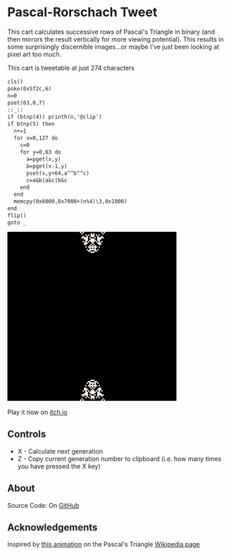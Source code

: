 # Pascal-Rorschach Tweet
This cart calculates successive rows of Pascal's Triangle 
in binary (and then mirrors the result vertically for more viewing potential). 
This results in some surprisingly discernible images...or
maybe I've just been looking at pixel art too much.

This cart is tweetable at just 274 characters

```
cls()
poke(0x5f2c,6)
n=0
pset(63,0,7)
::_::
if (btnp(4)) printh(n,'@clip')
if btnp(5) then
  n+=1
  for x=0,127 do
    c=0
    for y=0,63 do
      a=pget(x,y)
      b=pget(x-1,y)
      pset(x,y+64,a^^b^^c)
      c=a&b|a&c|b&c
    end
  end
  memcpy(0x6000,0x7000+(n%4)\3,0x1000)
end
flip()
goto _
```

[![Pixel art of a little girl with wings](screenshots/cover.png)](https://caterpillargames.itch.io/pascal-rorschach-tweet)

Play it now on [itch.io](https://caterpillargames.itch.io/pascal-rorschach-tweet)

## Controls
* X - Calculate next generation
* Z - Copy current generation number to clipboard (i.e. how many times you have pressed the X key)




## About


Source Code: On [GitHub](https://github.com/CaterpillarGames/pico8-games/tree/master/carts/pascal-rorschach-tweet)

## Acknowledgements
Inspired by [this animation](https://en.wikipedia.org/wiki/Pascal%27s_triangle#/media/File:Pascal's_Triangle_animated_binary_rows.gif)
on the Pascal's Triangle [Wikipedia page](https://en.wikipedia.org/wiki/Pascal%27s_triangle)


